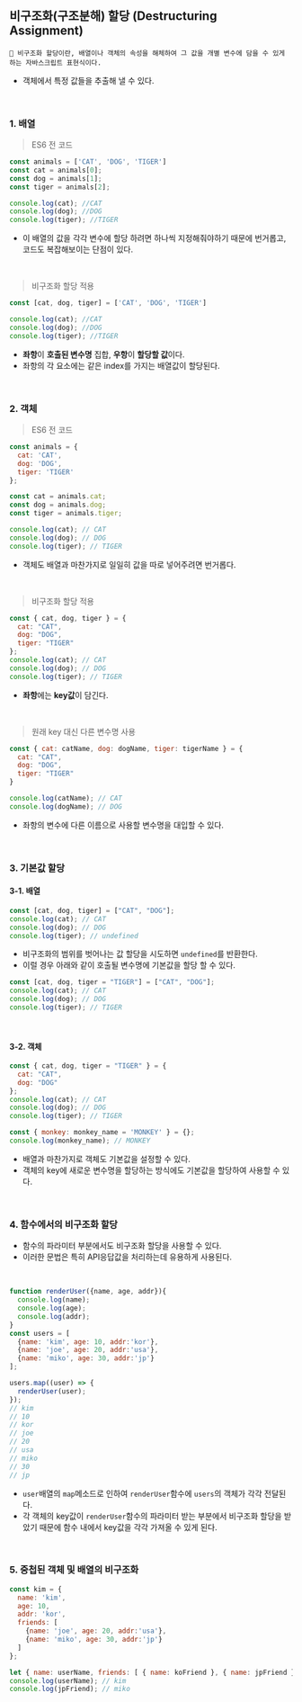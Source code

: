 ## 비구조화(구조분해) 할당 (Destructuring Assignment)
``` 
📌 비구조화 할당이란, 배열이나 객체의 속성을 해체하여 그 값을 개별 변수에 담을 수 있게 하는 자바스크립트 표현식이다.
```
- 객체에서 특정 값들을 추출해 낼 수 있다.

<br>

### 1. 배열
> ES6 전 코드
```javascript
const animals = ['CAT', 'DOG', 'TIGER']
const cat = animals[0];
const dog = animals[1];
const tiger = animals[2];

console.log(cat); //CAT 
console.log(dog); //DOG 
console.log(tiger); //TIGER

```
- 이 배열의 값을 각각 변수에 할당 하려면 하나씩 지정해줘야하기 때문에 번거롭고, 코드도 복잡해보이는 단점이 있다.

<br> 

> 비구조화 할당 적용 
```javascript
const [cat, dog, tiger] = ['CAT', 'DOG', 'TIGER']

console.log(cat); //CAT 
console.log(dog); //DOG 
console.log(tiger); //TIGER

```
- **좌항**이 **호출된 변수명** 집합, **우항**이 **할당할 값**이다. 
- 좌항의 각 요소에는 같은 index를 가지는 배열값이 할당된다.

<br>

### 2. 객체
> ES6 전 코드
```javascript
const animals = {
  cat: 'CAT',
  dog: 'DOG',
  tiger: 'TIGER'
};

const cat = animals.cat;
const dog = animals.dog;
const tiger = animals.tiger;

console.log(cat); // CAT
console.log(dog); // DOG
console.log(tiger); // TIGER

```
- 객체도 배열과 마찬가지로 일일히 값을 따로 넣어주려면 번거롭다.

<br>

> 비구조화 할당 적용 
```javascript
const { cat, dog, tiger } = {
  cat: "CAT",
  dog: "DOG",
  tiger: "TIGER"
};
console.log(cat); // CAT
console.log(dog); // DOG
console.log(tiger); // TIGER

```
- **좌항**에는 **key값**이 담긴다. 

<br>

> 원래 key 대신 다른 변수명 사용
```javascript
const { cat: catName, dog: dogName, tiger: tigerName } = {
  cat: "CAT",
  dog: "DOG",
  tiger: "TIGER"
}

console.log(catName); // CAT
console.log(dogName); // DOG

```
- 좌항의 변수에 다른 이름으로 사용할 변수명을 대입할 수 있다.

<br>

### 3. 기본값 할당
#### 3-1. 배열
```javascript
const [cat, dog, tiger] = ["CAT", "DOG"];
console.log(cat); // CAT
console.log(dog); // DOG
console.log(tiger); // undefined

```
- 비구조화의 범위를 벗어나는 값 할당을 시도하면 ```undefined```를 반환한다.
- 이럴 경우 아래와 같이 호출될 변수명에 기본값을 할당 할 수 있다.

```javascript
const [cat, dog, tiger = "TIGER"] = ["CAT", "DOG"];
console.log(cat); // CAT
console.log(dog); // DOG
console.log(tiger); // TIGER

```

<br> 

#### 3-2. 객체
```javascript
const { cat, dog, tiger = "TIGER" } = {
  cat: "CAT",
  dog: "DOG"
};
console.log(cat); // CAT
console.log(dog); // DOG
console.log(tiger); // TIGER

```

```javascript
const { monkey: monkey_name = 'MONKEY' } = {};
console.log(monkey_name); // MONKEY

```

- 배열과 마찬가지로 객체도 기본값을 설정할 수 있다. 
- 객체의 key에 새로운 변수명을 할당하는 방식에도 기본값을 할당하여 사용할 수 있다. 

<br>

### 4. 함수에서의 비구조화 할당
- 함수의 파라미터 부분에서도 비구조화 할당을 사용할 수 있다. 
- 이러한 문법은 특히 API응답값을 처리하는데 유용하게 사용된다.

<br>

```javascript
function renderUser({name, age, addr}){
  console.log(name);
  console.log(age);
  console.log(addr);
}
const users = [
  {name: 'kim', age: 10, addr:'kor'},
  {name: 'joe', age: 20, addr:'usa'},
  {name: 'miko', age: 30, addr:'jp'}
];

users.map((user) => {
  renderUser(user);
});
// kim
// 10
// kor
// joe
// 20
// usa
// miko
// 30
// jp

```
- ```user```배열의  ```map```메소드로 인하여 ```renderUser```함수에 ```users```의 객체가 각각 전달된다.
- 각 객체의 key값이  ```renderUser```함수의 파라미터 받는 부분에서 비구조화 할당을 받았기 때문에 함수 내에서 key값을 각각 가져올 수 있게 된다.

<br>

### 5. 중첩된 객체 및 배열의 비구조화
```javascript
const kim = {
  name: 'kim',
  age: 10,
  addr: 'kor',
  friends: [
    {name: 'joe', age: 20, addr:'usa'},
    {name: 'miko', age: 30, addr:'jp'}
  ]
};

let { name: userName, friends: [ { name: koFriend }, { name: jpFriend }] } = kim;
console.log(userName); // kim
console.log(jpFriend); // miko

```


